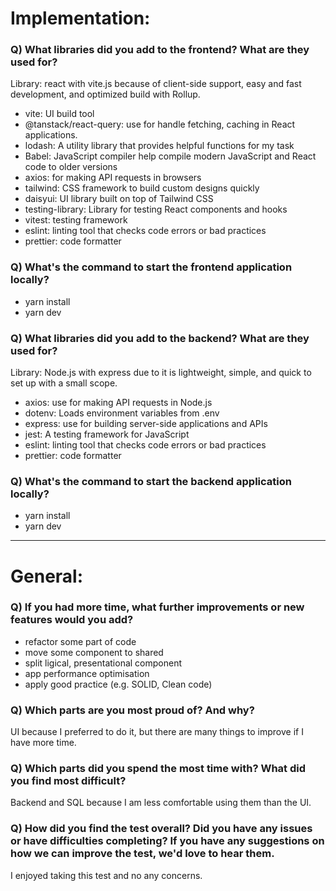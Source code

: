 # Implementation:

### Q) What libraries did you add to the frontend? What are they used for?
Library: react with vite.js because of client-side support, easy and fast development, and optimized build with Rollup.

- vite: UI build tool
- @tanstack/react-query: use for handle fetching, caching in React applications.
- lodash: A utility library that provides helpful functions for my task
- Babel: JavaScript compiler help compile modern JavaScript and React code to older versions
- axios: for making API requests in browsers 
- tailwind: CSS framework to build custom designs quickly
- daisyui: UI library built on top of Tailwind CSS
- testing-library: Library for testing React components and hooks
- vitest: testing framework
- eslint: linting tool that checks code  errors or bad practices
- prettier: code formatter

### Q) What's the command to start the frontend application locally?
- yarn install
- yarn dev

### Q) What libraries did you add to the backend? What are they used for?
Library: Node.js with express due to it is lightweight, simple, and quick to set up with a small scope.

- axios: use for making API requests in Node.js
- dotenv: Loads environment variables from .env
- express: use for building server-side applications and APIs 
- jest: A testing framework for JavaScript
- eslint: linting tool that checks code  errors or bad practices
- prettier: code formatter

### Q) What's the command to start the backend application locally?
- yarn install
- yarn dev
---

# General:

### Q) If you had more time, what further improvements or new features would you add?
- refactor some part of code
- move some component to shared
- split ligical, presentational component
- app performance optimisation
- apply good practice (e.g. SOLID, Clean code)  

### Q) Which parts are you most proud of? And why?
UI because I preferred to do it, but there are many things to improve if I have more time. 


### Q) Which parts did you spend the most time with? What did you find most difficult?
Backend and SQL because I am less comfortable using them than the UI.


### Q) How did you find the test overall? Did you have any issues or have difficulties completing? If you have any suggestions on how we can improve the test, we'd love to hear them.
I enjoyed taking this test and no any concerns.
